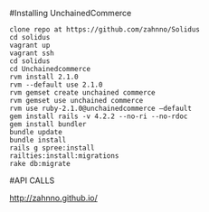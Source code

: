 #Installing UnchainedCommerce

```
clone repo at https://github.com/zahnno/Solidus
cd solidus
vagrant up
vagrant ssh
cd solidus
cd Unchainedcommerce
rvm install 2.1.0
rvm --default use 2.1.0
rvm gemset create unchained commerce
rvm gemset use unchained commerce
rvm use ruby-2.1.0@unchainedcommerce —default
gem install rails -v 4.2.2 --no-ri --no-rdoc
gem install bundler
bundle update
bundle install
rails g spree:install
railties:install:migrations
rake db:migrate
```

#API CALLS

http://zahnno.github.io/
